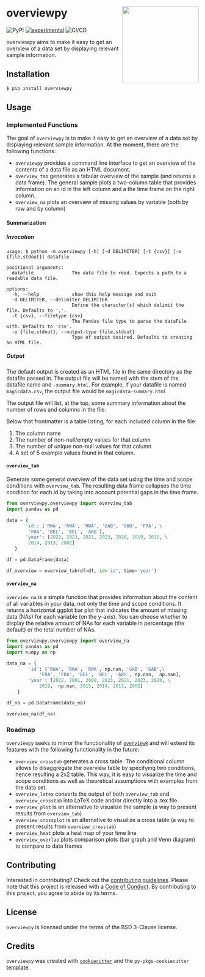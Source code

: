 # overviewpy <img src='https://raw.githubusercontent.com/cosimameyer/overviewpy/main/docs/img/overviewpy.png' align="right" width="200px" />



![PyPI](https://img.shields.io/pypi/v/overviewpy) [![experimental](http://badges.github.io/stability-badges/dist/experimental.svg)](http://github.com/badges/stability-badges)
![CI/CD](https://github.com/cosimameyer/overviewpy/actions/workflows/ci-cd.yml/badge.svg)

overviewpy aims to make it easy to get an overview of a data set by displaying relevant sample information. 

## Installation

```bash
$ pip install overviewpy
```

## Usage

### Implemented Functions
The goal of `overviewpy` is to make it easy to get an overview of a data set by displaying relevant sample information. At the moment, there are the following functions:

- `overviewpy` provides a command line interface to get an overview of the contents of a data
    file as an HTML document.
- `overview_tab` generates a tabular overview of the sample (and returns a data frame). The general sample plots a two-column table that provides information on an id in the left column and a the time frame on the right column.
- `overview_na` plots an overview of missing values by variable (both by row and by column)

#### Summarization
##### Invocation
```
usage: $ python -m overviewpy [-h] [-d DELIMITER] [-t {csv}] [-o {file,stdout}] datafile

positional arguments:
  datafile              The data file to read. Expects a path to a readable data file.

options:
  -h, --help            show this help message and exit
  -d DELIMITER, --delimiter DELIMITER
                        Define the character(s) which delimit the file. Defaults to ','.
  -t {csv}, --filetype {csv}
                        The Pandas file type to parse the dataFile with. Defaults to 'csv'.
  -o {file,stdout}, --output-type {file,stdout}
                        Type of output desired. Defaults to creating an HTML file.
```

##### Output

The default output is created as an HTML file in the same directory as the datafile passed in. The output file will be
named with the stem of the datafile name and `-summary.html`. For example, if your datafile is named `magicdata.csv`,
the output file would be `magicdata-summary.html`

The output file will list, at the top, some summary information about the number of rows and columns in the file.

Below that frontmatter is a table listing, for each included column in the file:

1. The column name
2. The number of non-null/empty values for that column
3. The number of unique non-null values for that column
4. A set of 5 example values found in that column.

#### `overview_tab`

Generate some general overview of the data set using the time and scope
conditions with `overview_tab`. The resulting data frame collapses the time condition for each id by
taking into account potential gaps in the time frame.

```python
from overviewpy.overviewpy import overview_tab
import pandas as pd

data = {
       'id': ['RWA', 'RWA', 'RWA', 'GAB', 'GAB', 'FRA', \
        'FRA', 'BEL', 'BEL', 'ARG'],
       'year': [2022, 2023, 2021, 2023, 2020, 2019, 2015, \
        2014, 2013, 2002]
   }

df = pd.DataFrame(data)

df_overview = overview_tab(df=df, id='id', time='year')
```

#### `overview_na`

`overview_na` is a simple function that provides information about the
content of all variables in your data, not only the time and scope
conditions. It returns a horizontal ggplot bar plot that indicates the
amount of missing data (NAs) for each variable (on the y-axis). You can
choose whether to display the relative amount of NAs for each variable
in percentage (the default) or the total number of NAs.

```python
from overviewpy.overviewpy import overview_na
import pandas as pd
import numpy as np

data_na = {
        'id': ['RWA', 'RWA', 'RWA', np.nan, 'GAB', 'GAB',\
            'FRA', 'FRA', 'BEL', 'BEL', 'ARG', np.nan,  np.nan],
        'year': [2022, 2001, 2000, 2023, 2021, 2023, 2020, \
            2019,  np.nan, 2015, 2014, 2013, 2002]
    }

df_na = pd.DataFrame(data_na)

overview_na(df_na)

```

### Roadmap
`overviewpy` seeks to mirror the functionality of [`overviewR`](https://github.com/cosimameyer/overviewR) and will extend its features with the following functionality in the future:

-   `overview_crosstab` generates a cross table. The conditional column allows to disaggregate the overview table by specifying two conditions, hence resulting a 2x2 table. This way, it is easy to visualize the time and scope conditions as well as theoretical assumptions with examples from the data set.
-   `overview_latex` converts the output of both `overview_tab` and `overview_crosstab` into LaTeX code and/or directly into a .tex file.
-   `overview_plot` is an alternative to visualize the sample (a way to present results from `overview_tab`)
-   `overview_crossplot` is an alternative to visualize a cross table (a way to present results from `overview_crosstab`)
-   `overview_heat` plots a heat map of your time line
-   `overview_overlap` plots comparison plots (bar graph and Venn diagram) to compare to data frames

## Contributing

Interested in contributing? Check out the [contributing guidelines](/CONTRIBUTING.md). Please note that this project is released with a [Code of Conduct](/CONDUCT.md). By contributing to this project, you agree to abide by its terms.

## License

`overviewpy` is licensed under the terms of the BSD 3-Clause license.

## Credits

`overviewpy` was created with [`cookiecutter`](https://cookiecutter.readthedocs.io/en/latest/) and the `py-pkgs-cookiecutter` [template](https://github.com/py-pkgs/py-pkgs-cookiecutter).
